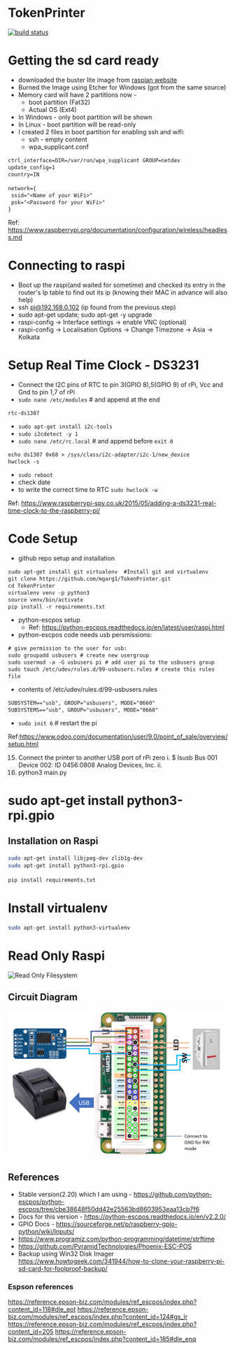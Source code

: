 # TokenPrinter

[![build status](http://img.shields.io/travis/mgarg1/TokenPrinter/master.svg?style=flat)](https://travis-ci.org/mgarg1/TokenPrinter)

# Getting the sd card ready
* downloaded the buster lite image from [raspian website](https://www.raspberrypi.org/downloads/raspbian/)
* Burned the Image using Etcher for Windows (got from the same source)
* Memory card will have 2 partitions now - 
	* boot partition (Fat32)
	* Actual OS (Ext4)
* In Windows - only boot partition will be shown
* In Linux - boot partition will be read-only
* I created 2 files in boot partition for enabling ssh and wifi:
	*  ssh - empty content
	* wpa_supplicant.conf 

```
ctrl_interface=DIR=/var/run/wpa_supplicant GROUP=netdev
update_config=1
country=IN

network={
 ssid="<Name of your WiFi>"
 psk="<Password for your WiFi>"
}
```
Ref: https://www.raspberrypi.org/documentation/configuration/wireless/headless.md

# Connecting to raspi
* Boot up the raspi(and waited for sometime) and checked its entry in the router's Ip table to find out its ip (knowing their MAC in advance will also help)
* ssh pi@192.168.0.102 (ip found from the previous step)
* sudo apt-get update; sudo apt-get -y upgrade
* raspi-config -> Interface settings -> enable VNC (optional)
* raspi-config -> Localisation Options -> Change Timezone -> Asia -> Kolkata

# Setup Real Time Clock - DS3231
* Connect the I2C pins of RTC to pin 3(GPIO 8),5(GPIO 9) of rPi, Vcc and Gnd to pin 1,7 of rPi
* `sudo nano /etc/modules` # and append at the end 
 ```
 rtc-ds1307
 ```
* `sudo apt-get install i2c-tools`
* `sudo i2cdetect -y 1`
* `sudo nano /etc/rc.local` # and append before `exit 0`
```
echo ds1307 0x68 > /sys/class/i2c-adapter/i2c-1/new_device
hwclock -s
```
* `sudo reboot`
* check date
* to write the correct time to RTC `sudo hwclock -w`

Ref: https://www.raspberrypi-spy.co.uk/2015/05/adding-a-ds3231-real-time-clock-to-the-raspberry-pi/

# Code Setup
* github repo setup and installation
```
sudo apt-get install git virtualenv  #Install git and virtualenv
git clone https://github.com/mgarg1/TokenPrinter.git
cd TokenPrinter
virtualenv venv -p python3
source venv/bin/activate
pip install -r requirements.txt
```
* python-escpos setup
	* Ref: https://python-escpos.readthedocs.io/en/latest/user/raspi.html
* python-escpos code needs usb persmissions:
```
# give permission to the user for usb:
sudo groupadd usbusers # create new usergroup
sudo usermod -a -G usbusers pi # add user pi to the usbusers group
sudo touch /etc/udev/rules.d/99-usbusers.rules # create this rules file
```
* contents of /etc/udev/rules.d/99-usbusers.rules
```
SUBSYSTEM=="usb", GROUP="usbusers", MODE="0660"
SUBSYSTEMS=="usb", GROUP="usbusers", MODE="0660"
```
* ```sudo init 6``` # restart the pi

Ref:https://www.odoo.com/documentation/user/9.0/point_of_sale/overview/setup.html

15. Connect the printer to another USB port of rPi zero
i. $ lsusb
Bus 001 Device 002: ID 0456:0808 Analog Devices, Inc.
ii. 
15. python3 main.py

# sudo apt-get install python3-rpi.gpio


## Installation on Raspi
```bash
sudo apt-get install libjpeg-dev zlib1g-dev
sudo apt-get install python3-rpi.gpio

pip install requirements.txt
```
# Install virtualenv 
```bash
sudo apt-get install python3-virtualenv
```
# Read Only Raspi
![Read Only Filesystem](https://learn.adafruit.com/read-only-raspberry-pi)


## Circuit Diagram
![Circuit Diagram](static/Circuit_Diagram.png)

## References
* Stable version(2.20) which I am using - https://github.com/python-escpos/python-escpos/tree/cbe38648f50dd42e25563bd8603953eaa13cb7f6
* Docs for this version - https://python-escpos.readthedocs.io/en/v2.2.0/
* GPIO Docs - https://sourceforge.net/p/raspberry-gpio-python/wiki/Inputs/
* https://www.programiz.com/python-programming/datetime/strftime
* https://github.com/PyramidTechnologies/Phoenix-ESC-POS
* Backup using Win32 Disk Imager https://www.howtogeek.com/341944/how-to-clone-your-raspberry-pi-sd-card-for-foolproof-backup/

### Espson references
https://reference.epson-biz.com/modules/ref_escpos/index.php?content_id=118#dle_eot
https://reference.epson-biz.com/modules/ref_escpos/index.php?content_id=124#gs_lr
https://reference.epson-biz.com/modules/ref_escpos/index.php?content_id=205
https://reference.epson-biz.com/modules/ref_escpos/index.php?content_id=185#dle_enq
